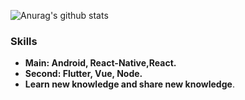 ![Anurag's github stats](https://github-readme-stats.vercel.app/api?username=mochixuan&show_icons=true)

### Skills
- **Main: Android, React-Native,React.**
- **Second: Flutter, Vue, Node.**
- **Learn new knowledge and share new knowledge**. 
